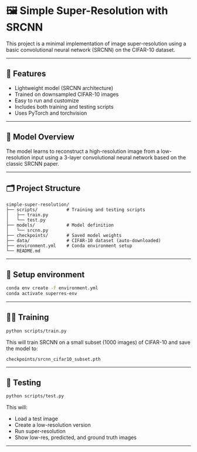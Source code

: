 # 🖼️ Simple Super-Resolution with SRCNN

This project is a minimal implementation of image super-resolution using a basic convolutional neural network (SRCNN) on the CIFAR-10 dataset.

---

## 🚀 Features

- Lightweight model (SRCNN architecture)
- Trained on downsampled CIFAR-10 images
- Easy to run and customize
- Includes both training and testing scripts
- Uses PyTorch and torchvision

---

## 🧠 Model Overview

The model learns to reconstruct a high-resolution image from a low-resolution input using a 3-layer convolutional neural network based on the classic SRCNN paper.

---

## 🗂️ Project Structure

```
simple-super-resolution/
├── scripts/           # Training and testing scripts
│   ├── train.py
│   └── test.py
├── models/            # Model definition
│   └── srcnn.py
├── checkpoints/       # Saved model weights
├── data/              # CIFAR-10 dataset (auto-downloaded)
├── environment.yml    # Conda environment setup
└── README.md
```

---

## 🔧 Setup environment

```bash
conda env create -f environment.yml
conda activate superres-env
```

---

## 🏋️‍♀️ Training

```bash
python scripts/train.py
```

This will train SRCNN on a small subset (1000 images) of CIFAR-10 and save the model to:
```
checkpoints/srcnn_cifar10_subset.pth
```

---

## 🧪 Testing

```bash
python scripts/test.py
```

This will:
- Load a test image
- Create a low-resolution version
- Run super-resolution
- Show low-res, predicted, and ground truth images

---